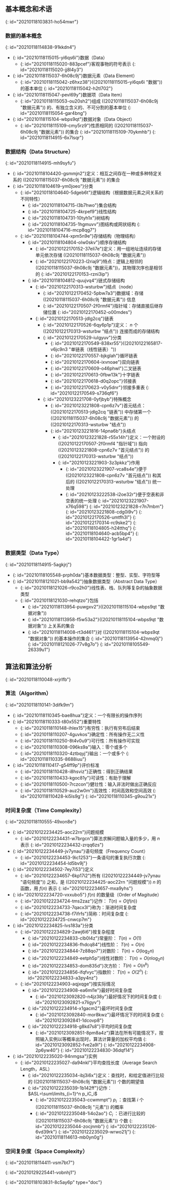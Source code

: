 ## 基本概念和术语
{: id="20210118103831-ho54mwr"}

### 数据的基本概念
{: id="20210118114838-91kkdn4"}

- {: id="20210118115015-yi6qs6i"}数据（Data）
  - {: id="20210118115020-883pcef"}客观事物的符号表示
  {: id="20210118115020-jj8l4y3"}
- {: id="20210118115037-6h08c9j"}数据元素（Data Element）
  - {: id="20210118115042-z6hxz38"}((20210118115015-yi6qs6i "数据")) 的基本单位
  {: id="20210118115042-h2tl702"}
- {: id="20210118115047-pevl69y"}数据项（Data Item）
  - {: id="20210118115053-ou20sh2"}组成 ((20210118115037-6h08c9j "数据元素")) 的、有独立含义的、不可分割的基本单位
  {: id="20210118115054-gar4bng"}
- {: id="20210118115104-wbps9qt"}数据对象（Data Object）
  - {: id="20210118115109-cmy5rz9"}性质相同的 ((20210118115037-6h08c9j "数据元素")) 的集合
  {: id="20210118115109-70ykmhb"}
{: id="20210118114915-6x7lsqr"}

### 数据结构（Data Structure）
{: id="20210118114915-mh9syfu"}

- {: id="20210118104420-gsmmjn2"}定义：相互之间存在一种或多种特定关系的 ((20210118115037-6h08c9j "数据元素")) 的集合
- {: id="20210118104619-ym0joeo"}分类
  - {: id="20210118104640-5dgeb6t"}逻辑结构（根据数据元素之间关系的不同特性）
    - {: id="20210118104715-l3b7hwo"}集合结构
    - {: id="20210118104725-4krpef9"}线性结构
    - {: id="20210118104731-10tyh1x"}树结构
    - {: id="20210118104735-1hgmuvv"}图结构或网状结构
    {: id="20210118104716-mcp8qg7"}
  - {: id="20210118104744-xpm5n9e"}存储结构（物理结构）
    - {: id="20210118104804-olw0skv"}顺序存储结构
      - {: id="20210122170152-37eli7e"}定义：用一组地址连续的存储单元依次存储 ((20210118115037-6h08c9j "数据元素"))
      - {: id="20210122170223-l2riaj9"}特点：逻辑上相邻的 ((20210118115037-6h08c9j "数据元素"))，其物理次序也是相邻的
      {: id="20210122170153-rzni3ip"}
    - {: id="20210118104812-quujvq4"}链式存储结构
      - {: id="20210122170313-wsturbw"}结点（node）
        - {: id="20210122170452-5pbw7a3"}数据域：存储 ((20210118115037-6h08c9j "数据元素")) 信息
        - {: id="20210122170507-2f0rmf4"}指针域：存储直接后继存储位置
        {: id="20210122170452-o00mdes"}
      - {: id="20210122170513-jdlg2cq"}链表
        - {: id="20210122170526-6qy6p1p"}定义： $n$ 个 ((20210122170313-wsturbw "结点")) 连接而成的存储结构
        - {: id="20210122170529-iulgyuv"}分类
          - {: id="20210122170549-838xr55"}((20210122165817-v6jc9n3 "单链表（线性链表）"))
          - {: id="20210122170557-bjkglah"}循环链表
          - {: id="20210122170604-ixvnoae"}双向链表
          - {: id="20210122170609-o46phwl"}二叉链表
          - {: id="20210122170613-0fbw13k"}十字链表
          - {: id="20210122170618-d0q2opc"}邻接表
          - {: id="20210122170623-v0y5dnr"}邻接多重表
          {: id="20210122170549-s736qf6"}
        - {: id="20210123221708-0yfjbyb"}特殊概念
          - {: id="20210123221808-cpn6z7v"}首元结点：((20210122170513-jdlg2cq "链表")) 中存储第一个 ((20210118115037-6h08c9j "数据元素")) 的 ((20210122170313-wsturbw "结点"))
          - {: id="20210123221816-14pna6b"}头结点
            - {: id="20210123221828-r55x14h"}定义：一个附设的 ((20210122170507-2f0rmf4 "指针域")) 指向 ((20210123221808-cpn6z7v "首元结点")) 的 ((20210122170313-wsturbw "结点"))
            - {: id="20210123221903-3z3pkkz"}作用
              - {: id="20210123221907-vca8s4e"}便于 ((20210123221808-cpn6z7v "首元结点")) 和其后的 ((20210122170313-wsturbw "结点")) 统一处理
              - {: id="20210123222538-i2oe32r"}便于空表和非空表的统一处理
              {: id="20210123221907-x76q598"}
            {: id="20210123221828-r7n7mbm"}
          {: id="20210123221808-cdg0i9v"}
        {: id="20210122170526-umtfh3l"}
      {: id="20210122170314-rc9ske2"}
    {: id="20210118104805-h24tthq"}
  {: id="20210118104640-acb5bp4"}
{: id="20210118104422-1gr1a4d"}

### 数据类型（Data Type）
{: id="20210118114915-5agkjrj"}

- {: id="20210118105548-prph0da"}基本数据类型：整型、实型、字符型等
- {: id="20210118121021-bb9a542"}抽象数据类型（Abstract Data Type）
  - {: id="20210118121026-r9co2h0"}线性表、栈、队列等复杂的抽象数据类型
  - {: id="20210118121030-rehqtzo"}包括
    - {: id="20210118113954-puwgxv2"}((20210118115104-wbps9qt "数据对象"))
    - {: id="20210118113958-f5w53a2"}((20210118115104-wbps9qt "数据对象")) 上关系的集合
    - {: id="20210118114008-rt3d461"}对 ((20210118115104-wbps9qt "数据对象")) 的基本操作的集合
    {: id="20210118113954-42nmq0j"}
  {: id="20210118121026-77v8g7o"}
{: id="20210118105549-26339u1"}

## 算法和算法分析
{: id="20210118110048-xrjrlfb"}

### 算法（Algorithm）
{: id="20210118110141-3difk9m"}

- {: id="20210118110345-bae8hua"}定义：一个有限长的操作序列
- {: id="20210118110333-t80x552"}重要特性
  - {: id="20210118110148-ihlex15"}有穷性：执行有穷布后结束
  - {: id="20210118110207-4guvkos"}确定性：所有操作无二义性
  - {: id="20210118110250-8t4v0u9"}可行性：所有操作可实现
  - {: id="20210118110308-096ks9a"}输入：零个或多个
  - {: id="20210118110320-4ztbqyj"}输出：一个或多个
  {: id="20210118110335-8688iuu"}
- {: id="20210118110417-g54ff9p"}评价标准
  - {: id="20210118110428-i8hsviz"}正确性：得到正确结果
  - {: id="20210118110433-kgoc81y"}可读性：有助于理解
  - {: id="20210118110500-7rczcon"}健壮性：输入非法时做出正确反应
  - {: id="20210118110529-auz2w0m"}高效性：时间高效和空间高效
  {: id="20210118110428-ki5ls9g"}
{: id="20210118110345-g9ou21x"}

### 时间复杂度（Time Complexity）
{: id="20210118110555-49xon8e"}

- {: id="20210122234425-aoc22rn"}问题规模
  - {: id="20210122234431-w7brgcn"}算法求解问题输入量的多少，用 $n$ 表示
  {: id="20210122234432-zrqq6zs"}
- {: id="20210122234449-jv7ynau"}语句频度（Frequency Count）
  - {: id="20210122234453-9ic1253"}一条语句的重复执行次数
  {: id="20210122234454-ld5bv9j"}
- {: id="20210122234502-7ey7i53"}定义
  - {: id="20210122234657-6kp17i2"}所有 ((20210122234449-jv7ynau "语句频度")) 之和，是 ((20210122234425-aoc22rn "问题规模")) $n$ 的函数，用 $f(n)$ 表示
  {: id="20210122234657-mxa9yhs"}
- {: id="20210122234720-vxxubo5"} $f(n)$ 的数量级（Order of Magitude）
  - {: id="20210122234724-tms2zaz"}记作： $T(n)=O(f(n))$
  - {: id="20210122234733-7qacx3l"}称为：渐进时间复杂度
  - {: id="20210122234738-f7ifrfs"}简称：时间复杂度
  {: id="20210122234725-cnwcp7m"}
- {: id="20210122234825-lvs183a"}分类
  - {: id="20210122234829-2awj6i6"}按复杂程度
    - {: id="20210122234833-clb0l4z"}常量阶： $T(n)=O(1)$
    - {: id="20210122234836-fhdcq84"}线性阶： $T(n)=O(n)$
    - {: id="20210122234844-7z88qo7"}对数阶： $T(n)=O(\log_2n)$
    - {: id="20210122234849-eetph5p"}线性对数阶： $T(n)=O(n\log_2n)$
    - {: id="20210122234853-dom835d"}次方阶： $T(n)=O(n^k)$
    - {: id="20210122234856-ifqfvyc"}指数阶： $T(n)=O(2^n)$
    {: id="20210122234833-a3py4nz"}
  - {: id="20210122234903-aqjxqge"}按实际情况
    - {: id="20210122234908-ea6ml1e"}最好时间复杂度
      - {: id="20210123092820-n4jz38y"}最好情况下的时间复杂度
      {: id="20210123092821-x7ligyv"}
    - {: id="20210122234914-x1gacm2"}最坏时间复杂度
      - {: id="20210123092840-mor8kwz"}最坏情况下的时间复杂度
      {: id="20210123092841-1dcovp8"}
    - {: id="20210122234918-g8kd7s8"}平均时间复杂度
      - {: id="20210123092851-8pm8a4z"}算法在所有可能情况下，按照输入实例以等概率出现时，算法计算量的加权平均值
      {: id="20210123092852-fve2a9l"}
    {: id="20210122234908-2p6yw40"}
  {: id="20210122234830-36dqf14"}
- {: id="20210122235020-94nmgsa"}实例
  - {: id="20210122235027-da94nkl"}平均查找长度（Average Search Length，ASL）
    - {: id="20210122235034-ibj3i6x"}定义：查找时，和给定值进行比较的 ((20210118115037-6h08c9j "数据元素")) 个数的期望值
    - {: id="20210122235039-1b142ff"}记作： $ASL=\sum\limits_{i=1}^n p_iC_i$ 
      - {: id="20210122235043-ccwmmpt"} $p_i$ ：查找第 $i$ 个 ((20210118115037-6h08c9j "元素")) 的概率
      - {: id="20210122235048-1i4o2ao"} $C_i$ ：已进行比较的 ((20210118115037-6h08c9j "数据元素")) 个数
      {: id="20210122235044-zocjnmb"}
    {: id="20210122235126-6vd39rk"}
  {: id="20210122235029-wrwo21j"}
{: id="20210118114613-mb0yn0g"}

### 空间复杂度（Space Complexity）
{: id="20210118114411-vsm7bt7"}

{: id="20210129225441-vobnhj1"}


{: id="20210118103831-8c5ay6p" type="doc"}
